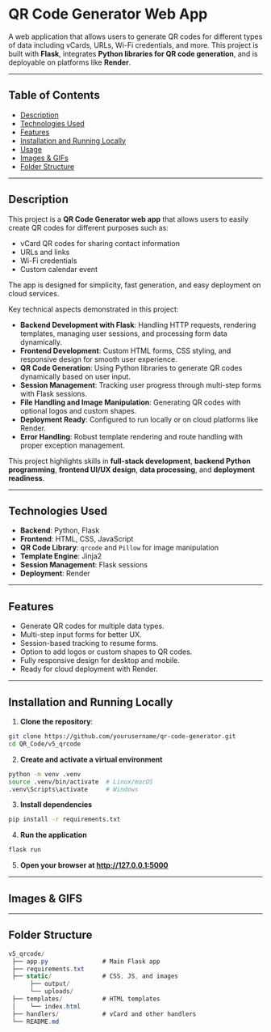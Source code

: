 # QR Code Generator Web App

A web application that allows users to generate QR codes for different types of data including vCards, URLs, Wi-Fi credentials, and more. This project is built with **Flask**, integrates **Python libraries for QR code generation**, and is deployable on platforms like **Render**.


---

## Table of Contents

- [Description](#description)  
- [Technologies Used](#technologies-used)  
- [Features](#features)  
- [Installation and Running Locally](#installation-and-running-locally)  
- [Usage](#usage)  
- [Images & GIFs](#images--gifs)  
- [Folder Structure](#folder-structure)  

---

## Description

This project is a **QR Code Generator web app** that allows users to easily create QR codes for different purposes such as:

- vCard QR codes for sharing contact information  
- URLs and links  
- Wi-Fi credentials  
- Custom calendar event 

The app is designed for simplicity, fast generation, and easy deployment on cloud services.

Key technical aspects demonstrated in this project:

- **Backend Development with Flask**: Handling HTTP requests, rendering templates, managing user sessions, and processing form data dynamically.  
- **Frontend Development**: Custom HTML forms, CSS styling, and responsive design for smooth user experience.  
- **QR Code Generation**: Using Python libraries to generate QR codes dynamically based on user input.  
- **Session Management**: Tracking user progress through multi-step forms with Flask sessions.  
- **File Handling and Image Manipulation**: Generating QR codes with optional logos and custom shapes.  
- **Deployment Ready**: Configured to run locally or on cloud platforms like Render.  
- **Error Handling**: Robust template rendering and route handling with proper exception management.  

This project highlights skills in **full-stack development**, **backend Python programming**, **frontend UI/UX design**, **data processing**, and **deployment readiness**.

---

## Technologies Used

- **Backend**: Python, Flask  
- **Frontend**: HTML, CSS, JavaScript  
- **QR Code Library**: `qrcode` and `Pillow` for image manipulation  
- **Template Engine**: Jinja2  
- **Session Management**: Flask sessions  
- **Deployment**: Render  

---

## Features

- Generate QR codes for multiple data types.
- Multi-step input forms for better UX.
- Session-based tracking to resume forms.
- Option to add logos or custom shapes to QR codes.
- Fully responsive design for desktop and mobile.
- Ready for cloud deployment with Render.

---

## Installation and Running Locally

1. **Clone the repository**:

```bash
git clone https://github.com/yourusername/qr-code-generator.git
cd QR_Code/v5_qrcode

```

2. **Create and activate a virtual environment**

```bash
python -m venv .venv
source .venv/bin/activate  # Linux/macOS
.venv\Scripts\activate     # Windows
```

3. **Install dependencies**

```bash
pip install -r requirements.txt
```

4. **Run the application**

```bash
flask run
```

5. **Open your browser at http://127.0.0.1:5000**

---

## Images & GIFS

---

## Folder Structure
```csharp
v5_qrcode/
 ├── app.py               # Main Flask app
 ├── requirements.txt
 ├── static/              # CSS, JS, and images
      ├── output/
      └── uploads/
 ├── templates/           # HTML templates
 │    └── index.html
 ├── handlers/            # vCard and other handlers
 └── README.md
```
